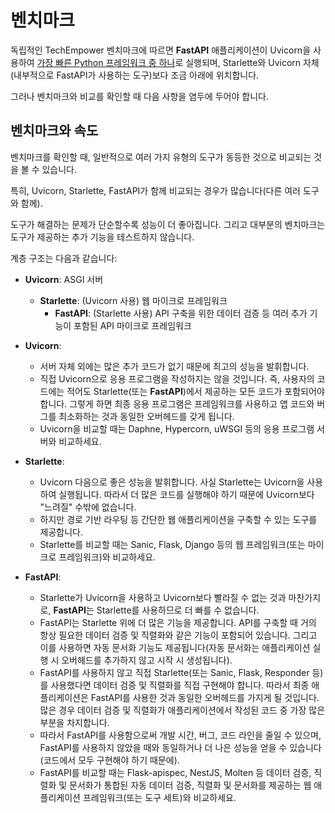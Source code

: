 # 벤치마크

독립적인 TechEmpower 벤치마크에 따르면 **FastAPI** 애플리케이션이 Uvicorn을 사용하여 <a href="https://www.techempower.com/benchmarks/#section=test&runid=7464e520-0dc2-473d-bd34-dbdfd7e85911&hw=ph&test=query&l=zijzen-7" class="external-link" target="_blank">가장 빠른 Python 프레임워크 중 하나</a>로 실행되며, Starlette와 Uvicorn 자체(내부적으로 FastAPI가 사용하는 도구)보다 조금 아래에 위치합니다.

그러나 벤치마크와 비교를 확인할 때 다음 사항을 염두에 두어야 합니다.

## 벤치마크와 속도

벤치마크를 확인할 때, 일반적으로 여러 가지 유형의 도구가 동등한 것으로 비교되는 것을 볼 수 있습니다.

특히, Uvicorn, Starlette, FastAPI가 함께 비교되는 경우가 많습니다(다른 여러 도구와 함께).

도구가 해결하는 문제가 단순할수록 성능이 더 좋아집니다. 그리고 대부분의 벤치마크는 도구가 제공하는 추가 기능을 테스트하지 않습니다.

계층 구조는 다음과 같습니다:

* **Uvicorn**: ASGI 서버
    * **Starlette**: (Uvicorn 사용) 웹 마이크로 프레임워크
        * **FastAPI**: (Starlette 사용) API 구축을 위한 데이터 검증 등 여러 추가 기능이 포함된 API 마이크로 프레임워크

* **Uvicorn**:
    * 서버 자체 외에는 많은 추가 코드가 없기 때문에 최고의 성능을 발휘합니다.
    * 직접 Uvicorn으로 응용 프로그램을 작성하지는 않을 것입니다. 즉, 사용자의 코드에는 적어도 Starlette(또는 **FastAPI**)에서 제공하는 모든 코드가 포함되어야 합니다. 그렇게 하면 최종 응용 프로그램은 프레임워크를 사용하고 앱 코드와 버그를 최소화하는 것과 동일한 오버헤드를 갖게 됩니다.
    * Uvicorn을 비교할 때는 Daphne, Hypercorn, uWSGI 등의 응용 프로그램 서버와 비교하세요.
* **Starlette**:
    * Uvicorn 다음으로 좋은 성능을 발휘합니다. 사실 Starlette는 Uvicorn을 사용하여 실행됩니다. 따라서 더 많은 코드를 실행해야 하기 때문에 Uvicorn보다 "느려질" 수밖에 없습니다.
    * 하지만 경로 기반 라우팅 등 간단한 웹 애플리케이션을 구축할 수 있는 도구를 제공합니다.
    * Starlette를 비교할 때는 Sanic, Flask, Django 등의 웹 프레임워크(또는 마이크로 프레임워크)와 비교하세요.
* **FastAPI**:
    * Starlette가 Uvicorn을 사용하고 Uvicorn보다 빨라질 수 없는 것과 마찬가지로, **FastAPI**는 Starlette를 사용하므로 더 빠를 수 없습니다.
    * FastAPI는 Starlette 위에 더 많은 기능을 제공합니다. API를 구축할 때 거의 항상 필요한 데이터 검증 및 직렬화와 같은 기능이 포함되어 있습니다. 그리고 이를 사용하면 자동 문서화 기능도 제공됩니다(자동 문서화는 애플리케이션 실행 시 오버헤드를 추가하지 않고 시작 시 생성됩니다).
    * FastAPI를 사용하지 않고 직접 Starlette(또는 Sanic, Flask, Responder 등)를 사용했다면 데이터 검증 및 직렬화를 직접 구현해야 합니다. 따라서 최종 애플리케이션은 FastAPI를 사용한 것과 동일한 오버헤드를 가지게 될 것입니다. 많은 경우 데이터 검증 및 직렬화가 애플리케이션에서 작성된 코드 중 가장 많은 부분을 차지합니다.
    * 따라서 FastAPI를 사용함으로써 개발 시간, 버그, 코드 라인을 줄일 수 있으며, FastAPI를 사용하지 않았을 때와 동일하거나 더 나은 성능을 얻을 수 있습니다(코드에서 모두 구현해야 하기 때문에).
    * FastAPI를 비교할 때는 Flask-apispec, NestJS, Molten 등 데이터 검증, 직렬화 및 문서화가 통합된 자동 데이터 검증, 직렬화 및 문서화를 제공하는 웹 애플리케이션 프레임워크(또는 도구 세트)와 비교하세요.
